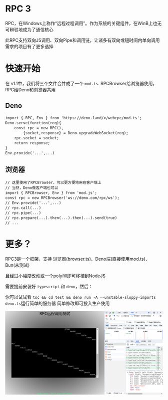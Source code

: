 # RPC 3
RPC，在Windows上称作“远程过程调用”。作为系统的关键组件，在WinB上也无可辩驳地成为了通信核心

此RPC支持双向JS调用、双向Pipe和调用链，让诸多有双向或短时间内单向调用需求的项目有了更多选择

# 快速开始

在 v1.1中，我们将三个文件合并成了一个 `mod.ts`.
RPCBrowser给浏览器使用，RPC给Deno和浏览器共用

## Deno

    import { RPC, Env } from 'https://deno.land/x/webrpc/mod.ts';
    Deno.serve(function(req){
        const rpc = new RPC(),
            {socket,response} = Deno.upgradeWebSocket(req);
        rpc.socket = socket;
        return response;
    }
    Env.provide('...',...)

## 浏览器

    // 这里使用了RPCBrowser，可以更方便地用在客户端上
    // 当然，Deno做客户端也可以
    import { RPCBrowser, Env } from 'mod.js';
    const rpc = new RPCBrowser('ws://demo.com/rpc/ws');
    // Env.provide('...',...)
    // rpc.call(...)
    // rpc.pipe(...)
    // rpc.prepare(...).then(...).then(...).send(true)
    // ...

# 更多？
RPC3是一个框架，支持 浏览器(browser.ts)、Deno端(直接使用mod.ts)、Bun(未测试)

且经过小幅度改动或一个polyfill即可移植到NodeJS

需要提前安装好 `typescript` 和 `deno`，然后：

你可以试试看 `tsc && cd test && deno run -A --unstable-sloppy-imports deno.ts`运行简单的服务器
简单修改即可投入生产使用

![示例](image.png)